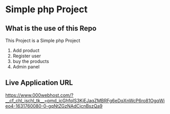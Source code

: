 # Simple php Project

## What is the use of this Repo

This Project is a Simple php Project 

1. Add product 
2. Register user
3. buy the products
4. Admin panel


## Live Application URL

https://www.000webhost.com/?__cf_chl_jschl_tk__=pmd_icGhfqIS3KjEJaqZMBRFg6eDqXnWcP6ro81OgqWieo4-1631760080-0-gqNtZGzNAdCjcnBszQa9


